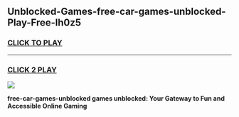 
## Unblocked-Games-free-car-games-unblocked-Play-Free-lh0z5
<h3>
<a href="https://premium76.site?title=free-car-games-unblocked&ref=22A">CLICK TO PLAY</a></h3>
<hr>

<h3>
<a href="https://premium76.site?title=free-car-games-unblocked&ref=22A">CLICK 2 PLAY</a>
  
</h3>

<a href="https://premium76.site?title=free-car-games-unblocked&ref=22A"><img src="https://clearcache.store/games.png"></a>


**free-car-games-unblocked games unblocked: Your Gateway to Fun and Accessible Online Gaming**
